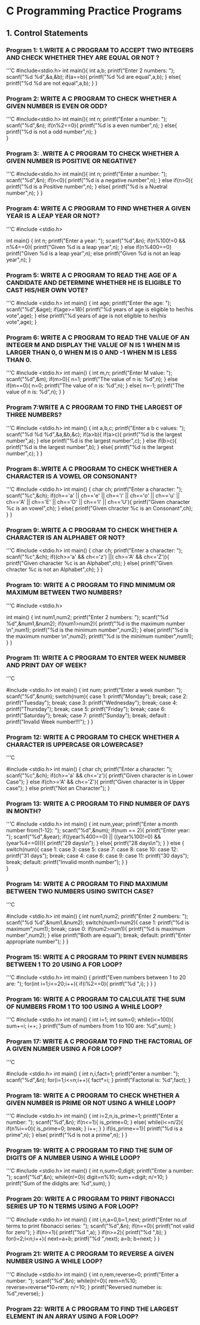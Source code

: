 # C Programming Practice Programs

## 1. Control Statements

### Program 1: 1.WRITE A C PROGRAM TO ACCEPT TWO INTEGERS AND CHECK WHETHER THEY ARE EQUAL OR NOT ?

'''C
#include<stdio.h>
int main(){
    int a,b;
    printf("Enter 2 numbers: ");
    scanf("%d %d",&a,&b);
    if(a==b){
        printf("%d %d are equal",a,b);
    }
    else{
        printf("%d %d are not equal",a,b);
    } 
}

### Program 2: WRITE A C PROGRAM TO CHECK WHETHER A GIVEN NUMBER IS EVEN OR ODD?

'''C
#include<stdio.h>
int main(){
    int n;
    printf("Enter a number: ");
    scanf("%d",&n);
    if(n%2==0){
        printf("%d is a even number",n);
    }
    else{
        printf("%d is not a odd number",n);
    }  
}

### Program 3: .WRITE A C PROGRAM TO CHECK WHETHER A GIVEN NUMBER IS POSITIVE OR NEGATIVE?

'''C
#include<stdio.h>
int main(){
    int n;
    printf("Enter a number: ");
    scanf("%d",&n);
    if(n<0){
        printf("%d is a negative number",n);
    }
    else if(n>0){
        printf("%d is a Positive number",n);
    }
    else{
        printf("%d is a Nuetral number",n);
    }
}

### Program 4: WRITE A C PROGRAM TO FIND WHETHER A GIVEN YEAR IS A LEAP YEAR OR NOT?

'''C
#include <stdio.h>

int main()
{
    int n;
    printf("Enter a year: ");
    scanf("%d",&n);
    if(n%100!=0 && n%4==0){
        printf("Given %d is a leap year",n);
    }
    else if(n%400==0)
    printf("Given %d is a leap year",n);
    else
    printf("Given %d is not an leap year",n);
}

### Program 5: WRITE A C PROGRAM TO READ THE AGE OF A CANDIDATE AND DETERMINE WHETHER HE IS ELIGIBLE TO CAST HIS/HER OWN VOTE?

'''C
#include <stdio.h>
int main()
{
    int age;
    printf("Enter the age: ");
    scanf("%d",&age);
    if(age>=18){
        printf("%d years of age is eligible to her/his vote",age);
    }
    else
    printf("%d years of age is not eligible to her/his vote",age);
}

### Program 6: WRITE A C PROGRAM TO READ THE VALUE OF AN INTEGER M AND DISPLAY THE VALUE OF N IS 1 WHEN M IS LARGER THAN 0, 0 WHEN M IS 0 AND -1 WHEN M IS LESS THAN 0.

'''C
#include <stdio.h>
int main()
{
    int m,n;
    printf("Enter M value: ");
    scanf("%d",&m);
    if(m>0){
        n=1;
        printf("The value of n is: %d",n);
    }
    else if(m==0){
        n=0;
        printf("The value of n is: %d",n);
    }
    else{
        n=-1;
        printf("The value of n is: %d",n);
    }
}

### Program 7:WRITE A C PROGRAM TO FIND THE LARGEST OF THREE NUMBERS?

'''C
#include <stdio.h>
int main()
{
    int a,b,c;
    printf("Enter a b c values: ");
    scanf("%d %d %d",&a,&b,&c);
    if(a>b){
        if(a>c){
            printf("%d is the largest number",a);
        }
        else
        printf("%d is the largest number",c);
    }
    else if(b>c){
        printf("%d is the largest number",b);
    }
    else{
        printf("%d is the largest number",c);
    }
}

### Program 8:.WRITE A C PROGRAM TO CHECK WHETHER A CHARACTER IS A VOWEL OR CONSONANT?

'''C
#include <stdio.h>
int main()
{
    char ch;
    printf("Enter a character: ");
    scanf("%c",&ch);
    if(ch=='a' || ch=='e' || ch=='i' || ch=='o' || ch=='u' || ch=='A' || ch=='E' || ch=='O' || ch=='I' || ch=='U'){
        printf("Given character %c is an vowel",ch);
    }
    else{
        printf("Given chracter %c is an Consonant",ch);
    }
}

### Program 9:.WRITE A C PROGRAM TO CHECK WHETHER A CHARACTER IS AN ALPHABET OR NOT?

'''C
#include <stdio.h>
int main()
{
    char ch;
    printf("Enter a character: ");
    scanf("%c",&ch);
    if((ch>='a' && ch<='z') ||( ch>='A' && ch<='Z')){
        printf("Given character %c is an Alphabet",ch);
    }
    else{
        printf("Given chracter %c is not an Alphabet",ch);
    }
}

### Program 10: WRITE A C PROGRAM TO FIND MINIMUM OR MAXIMUM BETWEEN TWO NUMBERS?

'''C
#include <stdio.h>

int main()
{
    int num1,num2;
    printf("Enter 2 numbers: ");
    scanf("%d %d",&num1,&num2);
    if(num1>num2){
        printf("%d is the maximum number \n",num1);
        printf("%d is the minimum number",num2);
    }
    else{
        printf("%d is the maximum number \n",num2);
        printf("%d is the minimum number",num1);
    }
}

### Program 11: WRITE A C PROGRAM TO ENTER WEEK NUMBER AND PRINT DAY OF WEEK?

'''C

#include <stdio.h>
int main()
{
    int num;
    printf("Enter a week number: ");
    scanf("%d",&num);
    switch(num){
        case 1:
        printf("Monday");
        break;
        case 2:
        printf("Tuesday");
        break;
        case 3:
        printf("Wednesday");
        break;
        case 4:
        printf("Thursday");
        break;
        case 5:
        printf("Friday");
        break;
        case 6:
        printf("Saturday");
        break;
        case 7:
        printf("Sunday");
        break;
        default :
        printf("Invalid Week number!!!");
    }
}

### Program 12: WRITE A C PROGRAM TO CHECK WHETHER A CHARACTER IS UPPERCASE OR LOWERCASE?

'''C

#include <stdio.h>
int main()
{
    char ch;
    printf("Enter a character: ");
    scanf("%c",&ch);
    if(ch>='a' && ch<='z'){
        printf("Given character is in Lower Case");
    }
    else if(ch>='A' && ch<='Z'){
        printf("Given character is in Upper case");
    }
    else
    printf("Not an Character");
}

### Program 13: WRITE A C PROGRAM TO FIND NUMBER OF DAYS IN MONTH?

'''C
#include <stdio.h>
int main()
{
    int num,year;
    printf("Enter a month number from(1-12): ");
    scanf("%d",&num);
    if(num == 2){
        printf("Enter year: ");
        scanf("%d",&year);
        if((year%400==0) || ((year%100!=0) && (year%4==0))){
            printf("29 days\n");
        }
        else{
            printf("28 days\n");
        }
    }
    else {
        switch(num){
            case 1:
            case 3:
            case 5:
            case 7:
            case 8:
            case 10:
            case 12:
            printf("31 days");
            break;
            case 4:
            case 6:
            case 9:
            case 11:
            printf("30 days");
            break;
            default:
            printf("Invalid month number");
        }
    }  
}

### Program 14: WRITE A C PROGRAM TO FIND MAXIMUM BETWEEN TWO NUMBERS USING SWITCH CASE?

'''C

#include <stdio.h>
int main()
{
    int num1,num2;
    printf("Enter 2 numbers: ");
    scanf("%d %d",&num1,&num2);
    switch(num1>num2){
        case 1:
        printf("%d is maximum",num1);
        break;
        case 0:
        if(num2>num1){
            printf("%d is maximum number",num2);
        }
        else
        printf("Both are equal");
        break;
        default:
        printf("Enter appropriate number");
    }
}

### Program 15: WRITE A C PROGRAM TO PRINT EVEN NUMBERS BETWEEN 1 TO 20 USING A FOR LOOP?

'''C
#include <stdio.h>
int main()
{
    printf("Even numbers between 1 to 20 are: ");
    for(int i=1;i<=20;i++){
        if(i%2==0){
            printf("%d ",i);
        }
    }
}

### Program 16: WRITE A C PROGRAM TO CALCULATE THE SUM OF NUMBERS FROM 1 TO 100 USING A WHILE LOOP?

'''C
#include <stdio.h>
int main()
{
    int i=1;
    int sum=0;
    while(i<=100){
        sum+=i;
        i++;
    }
    printf("Sum of numbers from 1 to 100 are: %d",sum);
}

### Program 17: WRITE A C PROGRAM TO FIND THE FACTORIAL OF A GIVEN NUMBER USING A FOR LOOP?

'''C

#include <stdio.h>
int main()
{
    int n,i,fact=1;
    printf("enter a number: ");
    scanf("%d",&n);
    for(i=1;i<=n;i++){
        fact*=i;
    }
    printf("Factorial is: %d",fact);
}

### Program 18: WRITE A C PROGRAM TO CHECK WHETHER A GIVEN NUMBER IS PRIME OR NOT USING A WHILE LOOP?

'''C
#include <stdio.h>
int main()
{
   int i=2,n,is_prime=1;
   printf("Enter a number: ");
   scanf("%d",&n);
   if(n<=1){
       is_prime=0;
   }
   else{
       while(i<=n/2){
           if(n%i==0){
               is_prime=0;
               break;
           }
           i++;
       }
   }
   if(is_prime==1){
       printf("%d is a prime",n);
   }
   else{
       printf("%d is not a prime",n);
   }
}

### Program 19: WRITE A C PROGRAM TO FIND THE SUM OF DIGITS OF A NUMBER USING A WHILE LOOP?

'''C
#include <stdio.h>
int main()
{
    int n,sum=0,digit;
    printf("Enter a number: ");
    scanf("%d",&n);
    while(n!=0){
        digit=n%10;
        sum+=digit;
        n/=10;
    }
    printf("Sum of the didgits are: %d",sum);
}

### Program 20: WRITE A C PROGRAM TO PRINT FIBONACCI SERIES UP TO N TERMS USING A FOR LOOP?

'''C
#include <stdio.h>
int main()
{
    int i,n,a=0,b=1,next;
    printf("Enter no.of terms to print fibonacci series: ");
    scanf("%d",&n);
    if(n==0){
        printf("not valid for zero");
    }
    if(n>=1){
        printf("%d ",a);
    }
    if(n>=2){
        printf("%d ",b);
    }
    for(i=2;i<n;i++){
            next=a+b;
            printf("%d ",next);
            a=b;
            b=next;
    }
}

### Program 21: WRITE A C PROGRAM TO REVERSE A GIVEN NUMBER USING A WHILE LOOP?

'''C
#include <stdio.h>
int main()
{
    int n,rem,reverse=0;
    printf("Enter a number: ");
    scanf("%d",&n);
    while(n!=0){
        rem=n%10;
        reverse=reverse*10+rem;
        n/=10;
    }
    printf("Reversed numeber is: %d",reverse);
}

### Program 22: WRITE A C PROGRAM TO FIND THE LARGEST ELEMENT IN AN ARRAY USING A FOR LOOP?
